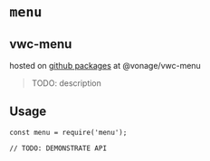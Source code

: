 # `menu`

## vwc-menu

hosted on [github packages](https://help.github.com/en/packages/using-github-packages-with-your-projects-ecosystem/configuring-npm-for-use-with-github-packages#installing-a-package) at @vonage/vwc-menu

> TODO: description

## Usage

```
const menu = require('menu');

// TODO: DEMONSTRATE API
```

